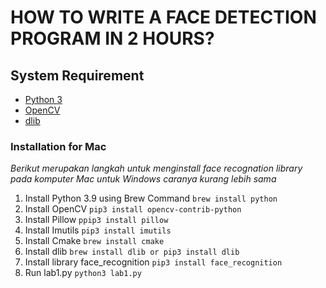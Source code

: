 # HOW TO WRITE A FACE DETECTION PROGRAM IN 2 HOURS?

## System Requirement 
* [Python 3](https://https://www.python.org/downloads/)
* [OpenCV](https://opencv.org/)
* [dlib](http://dlib.net/)

### Installation for Mac

_Berikut merupakan langkah untuk menginstall face recognation library pada komputer Mac untuk Windows caranya kurang lebih sama_

1. Install Python 3.9 using Brew Command
    ```brew install python``` 
2. Install OpenCV
   ```pip3 install opencv-contrib-python```
3. Install Pillow
   ```ppip3 install pillow```
4. Install Imutils
   ```pip3 install imutils```
5. Install Cmake
   ```brew install cmake```
6. Install dlib
   ```brew install dlib or pip3 install dlib```
7.  Install library face_recognition
   ```pip3 install face_recognition```
8.  Run lab1.py
   ```python3 lab1.py```